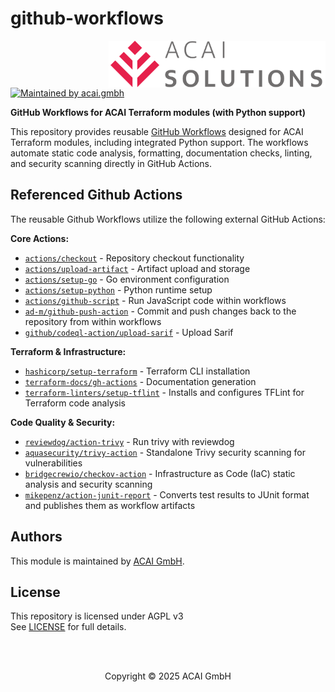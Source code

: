 # github-workflows

<!-- LOGO -->
<a href="https://acai.gmbh">    
  <img src="https://github.com/acai-consulting/acai.public/raw/main/logo/logo_github_readme.png" alt="acai logo" title="ACAI" align="right" height="75" />
</a>

<!-- SHIELDS -->
[![Maintained by acai.gmbh][acai-shield]][acai-url]

<!-- DESCRIPTION -->
**GitHub Workflows for ACAI Terraform modules (with Python support)**

This repository provides reusable [GitHub Workflows][github_workflows_link] designed for ACAI Terraform modules, including integrated Python support. The workflows automate static code analysis, formatting, documentation checks, linting, and security scanning directly in GitHub Actions. 

## Referenced Github Actions

The reusable Github Workflows utilize the following external GitHub Actions:

**Core Actions:**
- [`actions/checkout`](https://github.com/actions/checkout) - Repository checkout functionality
- [`actions/upload-artifact`](https://github.com/actions/upload-artifact) - Artifact upload and storage
- [`actions/setup-go`](https://github.com/actions/setup-go) - Go environment configuration
- [`actions/setup-python`](https://github.com/actions/setup-python) - Python runtime setup
- [`actions/github-script`](https://github.com/actions/github-script) - Run JavaScript code within workflows
- [`ad-m/github-push-action`](https://github.com/ad-m/github-push-action) - Commit and push changes back to the repository from within workflows
- [`github/codeql-action/upload-sarif`](https://github.com/codeql-action/upload-sarif) - Upload Sarif

**Terraform & Infrastructure:**
- [`hashicorp/setup-terraform`](https://github.com/hashicorp/setup-terraform) - Terraform CLI installation
- [`terraform-docs/gh-actions`](https://github.com/terraform-docs/gh-actions) - Documentation generation
- [`terraform-linters/setup-tflint`](https://github.com/terraform-linters/setup-tflint) - Installs and configures TFLint for Terraform code analysis

**Code Quality & Security:**
- [`reviewdog/action-trivy`](https://github.com/marketplace/actions/run-trivy-with-reviewdog) - Run trivy with reviewdog
- [`aquasecurity/trivy-action`](https://github.com/marketplace/actions/aqua-security-trivy) - Standalone Trivy security scanning for vulnerabilities
- [`bridgecrewio/checkov-action`](https://github.com/bridgecrewio/checkov-action) - Infrastructure as Code (IaC) static analysis and security scanning
- [`mikepenz/action-junit-report`](https://github.com/mikepenz/action-junit-report) - Converts test results to JUnit format and publishes them as workflow artifacts


<!-- AUTHORS -->
## Authors

This module is maintained by [ACAI GmbH][acai-url].

<!-- LICENSE -->
## License

This repository is licensed under AGPL v3
<br />
See [LICENSE][license-url] for full details.

<!-- COPYRIGHT -->
<br />
<br />
<p align="center">Copyright &copy; 2025 ACAI GmbH</p>

<!-- MARKDOWN LINKS & IMAGES -->
[acai-shield]: https://img.shields.io/badge/maintained_by-acai.gmbh-CB224B?style=flat
[acai-url]: https://acai.gmbh
[license-url]: https://github.com/acai-solutions/github-workflows/tree/main/LICENSE
[github_workflows_link]: https://docs.github.com/en/actions/learn-github-actions/workflow-syntax-for-github-actions
